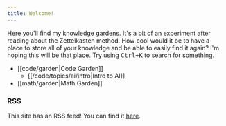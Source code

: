 ```yaml
---
title: Welcome!
---
```


Here you'll find my knowledge gardens. It's a bit of an experiment after reading about the Zettelkasten method. How cool would it be to have a place to store all of your knowledge and be able to easily find it again? I'm hoping this will be that place. Try using <kbd>Ctrl+K</kbd> to search for something.

- [[code/garden|Code Garden]]
    - [[/code/topics/ai/intro|Intro to AI]]
- [[math/garden|Math Garden]]

### RSS

This site has an RSS feed! You can find it [here](/index.xml).
